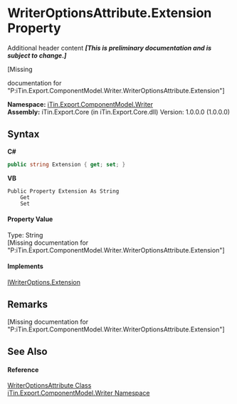 # WriterOptionsAttribute.Extension Property 
Additional header content _**\[This is preliminary documentation and is subject to change.\]**_

\[Missing <summary> documentation for "P:iTin.Export.ComponentModel.Writer.WriterOptionsAttribute.Extension"\]

**Namespace:**&nbsp;<a href="37973b78-6b66-1218-9d7d-14680ab2aeda">iTin.Export.ComponentModel.Writer</a><br />**Assembly:**&nbsp;iTin.Export.Core (in iTin.Export.Core.dll) Version: 1.0.0.0 (1.0.0.0)

## Syntax

**C#**<br />
``` C#
public string Extension { get; set; }
```

**VB**<br />
``` VB
Public Property Extension As String
	Get
	Set
```


#### Property Value
Type: String<br />\[Missing <value> documentation for "P:iTin.Export.ComponentModel.Writer.WriterOptionsAttribute.Extension"\]

#### Implements
<a href="bec86cf2-df9b-79d9-d6cf-4da86d2d910d">IWriterOptions.Extension</a><br />

## Remarks
\[Missing <remarks> documentation for "P:iTin.Export.ComponentModel.Writer.WriterOptionsAttribute.Extension"\]

## See Also


#### Reference
<a href="aec559c6-5038-bfe4-63cf-3b9751d28888">WriterOptionsAttribute Class</a><br /><a href="37973b78-6b66-1218-9d7d-14680ab2aeda">iTin.Export.ComponentModel.Writer Namespace</a><br />